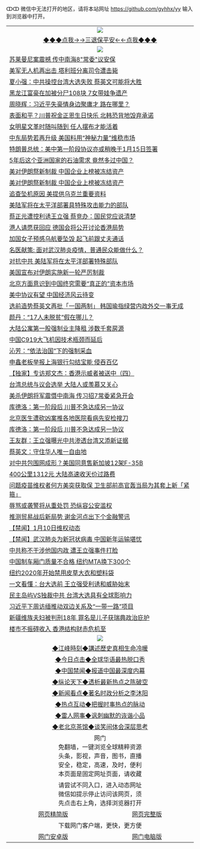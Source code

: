 ↀↀ 微信中无法打开的地区，请将本站网址 https://github.com/gyhhx/yy 输入到浏览器中打开。 

 <table>
  <tr>
    <td colspan="2" align=center><img src="https://github.com/gyhhx/image-upload/blob/master/3t.jpg"></td>
 </tr>
 <tr><td colspan="2" align="center"><a href="https://xball.casa/oo.aspx?name=ogQuit&key=eqxowaguscvmxdgc&from=yy">◆◆◆点我→→三退保平安←←点我◆◆◆</a></td></tr>
  <tr>
    <td colspan="2" align=center><img src="https://cdn.jsdelivr.net/gh/gyoupiodf/im1/%E7%BD%91%E9%97%A8%E6%96%B0%E9%97%BB1.jpg"></td>
 </tr>
<tr><td colspan="2" align="left"><a href="https://xball.casa/oo.aspx?name=c1116415&key=eqxowaguscvmxdgc&from=yy">苏莱曼尼案震撼 传中南海8&quot;常委&quot;议安保</a></td></tr>
<tr><td colspan="2" align="left"><a href="https://xball.casa/oo.aspx?name=c1116414&key=eqxowaguscvmxdgc&from=yy">美军无人机再出击 塔利班分离司令遭击毙</a></td></tr>
<tr><td colspan="2" align="left"><a href="https://xball.casa/oo.aspx?name=c1116413&key=eqxowaguscvmxdgc&from=yy">夏小强：中共操控台湾大选失败 蔡英文可能将大胜</a></td></tr>
<tr><td colspan="2" align="left"><a href="https://xball.casa/oo.aspx?name=c1116421&key=eqxowaguscvmxdgc&from=yy">黑龙江富豪在加被分尸108块 7女带娃争遗产</a></td></tr>
<tr><td colspan="2" align="left"><a href="https://xball.casa/oo.aspx?name=c1116444&key=eqxowaguscvmxdgc&from=yy">周晓辉：习近平失豪情身边聚庸才 路在哪里？</a></td></tr>
<tr><td colspan="2" align="left"><a href="https://xball.casa/oo.aspx?name=c1116409&key=eqxowaguscvmxdgc&from=yy">表面和平？川普祝金正恩生日快乐 北韩恐背地毁弃承诺</a></td></tr>
<tr><td colspan="2" align="left"><a href="https://xball.casa/oo.aspx?name=c1116490&key=eqxowaguscvmxdgc&from=yy">女明星文革时随叫随到 任人摆布才能活着</a></td></tr>
<tr><td colspan="2" align="left"><a href="https://xball.casa/oo.aspx?name=c1116404&key=eqxowaguscvmxdgc&from=yy">中东局势若再升级 美国料用“神秘力量”维稳市场</a></td></tr>
<tr><td colspan="2" align="left"><a href="https://xball.casa/oo.aspx?name=c1116405&key=eqxowaguscvmxdgc&from=yy">特朗普总统：美中第一阶段协议亦或稍晚于1月15日签署</a></td></tr>
<tr><td colspan="2" align="left"><a href="https://xball.casa/oo.aspx?name=c1116403&key=eqxowaguscvmxdgc&from=yy">5年后这个亚洲国家的石油需求 竟然多过中国？</a></td></tr>
<tr><td colspan="2" align="left"><a href="https://xball.casa/oo.aspx?name=c1116436&key=eqxowaguscvmxdgc&from=yy">美对伊朗祭新制裁 中国企业上榜被冻结资产</a></td></tr>
<tr><td colspan="2" align="left"><a href="https://xball.casa/oo.aspx?name=c1116422&key=eqxowaguscvmxdgc&from=yy">美对伊朗祭新制裁 中国企业上榜被冻结资产</a></td></tr>
<tr><td colspan="2" align="left"><a href="https://xball.casa/oo.aspx?name=c1116408&key=eqxowaguscvmxdgc&from=yy">追查坠机原因 美提供乌克兰重要资料</a></td></tr>
<tr><td colspan="2" align="left"><a href="https://xball.casa/oo.aspx?name=c1116406&key=eqxowaguscvmxdgc&from=yy">美陆军将在太平洋部署具特殊攻击能力的部队</a></td></tr>
<tr><td colspan="2" align="left"><a href="https://xball.casa/oo.aspx?name=c1116397&key=eqxowaguscvmxdgc&from=yy">蔡正元遭控利诱王立强 蔡竞办：国民党应说清楚</a></td></tr>
<tr><td colspan="2" align="left"><a href="https://xball.casa/oo.aspx?name=c1116398&key=eqxowaguscvmxdgc&from=yy">港人请愿获回应 德国会将公开讨论香港局势</a></td></tr>
<tr><td colspan="2" align="left"><a href="https://xball.casa/oo.aspx?name=c1116465&key=eqxowaguscvmxdgc&from=yy">加国女子预感乌航要坠毁 起飞前跟丈夫通话</a></td></tr>
<tr><td colspan="2" align="left"><a href="https://xball.casa/oo.aspx?name=c1116432&key=eqxowaguscvmxdgc&from=yy">名医献策: 面对武汉肺炎疫情，普通民众能做什么？</a></td></tr>
<tr><td colspan="2" align="left"><a href="https://xball.casa/oo.aspx?name=c1116441&key=eqxowaguscvmxdgc&from=yy">对抗中共 美陆军将在太平洋部署特殊部队</a></td></tr>
<tr><td colspan="2" align="left"><a href="https://xball.casa/oo.aspx?name=c1116458&key=eqxowaguscvmxdgc&from=yy">美国宣布对伊朗实施新一轮严厉制裁</a></td></tr>
<tr><td colspan="2" align="left"><a href="https://xball.casa/oo.aspx?name=c1116460&key=eqxowaguscvmxdgc&from=yy">北京方面意识到中国终究需要“真正的”资本市场</a></td></tr>
<tr><td colspan="2" align="left"><a href="https://xball.casa/oo.aspx?name=c1116482&key=eqxowaguscvmxdgc&from=yy">美中协议有望 中国经济风云待变</a></td></tr>
<tr><td colspan="2" align="left"><a href="https://xball.casa/oo.aspx?name=c1116491&key=eqxowaguscvmxdgc&from=yy">选前造势蔡英文再批「一国两制」 韩国瑜指绿营内政外交一事无成</a></td></tr>
<tr><td colspan="2" align="left"><a href="https://xball.casa/oo.aspx?name=c1116443&key=eqxowaguscvmxdgc&from=yy">颜丹：“17人未脱贫”假在哪儿？</a></td></tr>
<tr><td colspan="2" align="left"><a href="https://xball.casa/oo.aspx?name=c1116412&key=eqxowaguscvmxdgc&from=yy">大陆公寓第一股强制业主降租 涉数千套房源</a></td></tr>
<tr><td colspan="2" align="left"><a href="https://xball.casa/oo.aspx?name=c1116439&key=eqxowaguscvmxdgc&from=yy">中国C919大飞机因技术瓶颈而延后</a></td></tr>
<tr><td colspan="2" align="left"><a href="https://xball.casa/oo.aspx?name=c1116425&key=eqxowaguscvmxdgc&from=yy">沁芳：“依法治国”下的强制采血</a></td></tr>
<tr><td colspan="2" align="left"><a href="https://xball.casa/oo.aspx?name=c1116428&key=eqxowaguscvmxdgc&from=yy">申鑫老板举报上海银行勾结宝能 侵吞百亿</a></td></tr>
<tr><td colspan="2" align="left"><a href="https://xball.casa/oo.aspx?name=c1116424&key=eqxowaguscvmxdgc&from=yy">【独家】专访郑文杰：香港示威者被送中（四）</a></td></tr>
<tr><td colspan="2" align="left"><a href="https://xball.casa/oo.aspx?name=c1116417&key=eqxowaguscvmxdgc&from=yy">台湾总统与议会选举 大陆人或羡慕又关心</a></td></tr>
<tr><td colspan="2" align="left"><a href="https://xball.casa/oo.aspx?name=c1116470&key=eqxowaguscvmxdgc&from=yy">美杀伊朗将军震慑中南海 传习招7常委紧急开会</a></td></tr>
<tr><td colspan="2" align="left"><a href="https://xball.casa/oo.aspx?name=c1116435&key=eqxowaguscvmxdgc&from=yy">库德洛：第一阶段后 川普不急达成另一协议</a></td></tr>
<tr><td colspan="2" align="left"><a href="https://xball.casa/oo.aspx?name=c1116416&key=eqxowaguscvmxdgc&from=yy">北京医生遭砍凶案推各地医院看病先安检搜刀</a></td></tr>
<tr><td colspan="2" align="left"><a href="https://xball.casa/oo.aspx?name=c1116423&key=eqxowaguscvmxdgc&from=yy">库德洛：第一阶段后 川普不急达成另一协议</a></td></tr>
<tr><td colspan="2" align="left"><a href="https://xball.casa/oo.aspx?name=c1116431&key=eqxowaguscvmxdgc&from=yy">王友群：王立强曝光中共渗透台湾又添新证据</a></td></tr>
<tr><td colspan="2" align="left"><a href="https://xball.casa/oo.aspx?name=c1116484&key=eqxowaguscvmxdgc&from=yy">蔡英文：守住华人唯一自由地</a></td></tr>
<tr><td colspan="2" align="left"><a href="https://xball.casa/oo.aspx?name=c1116401&key=eqxowaguscvmxdgc&from=yy">对中共包围网成形？美国同意售新加坡12架F-35B</a></td></tr>
<tr><td colspan="2" align="left"><a href="https://xball.casa/oo.aspx?name=c1116462&key=eqxowaguscvmxdgc&from=yy">400公里1312元 大陆高速收天价过路费</a></td></tr>
<tr><td colspan="2" align="left"><a href="https://xball.casa/oo.aspx?name=c1116489&key=eqxowaguscvmxdgc&from=yy">问题疫苗维权者何方美突获取保 卫生部前高官轰当局为其套上新「紧箍」</a></td></tr>
<tr><td colspan="2" align="left"><a href="https://xball.casa/oo.aspx?name=c1116478&key=eqxowaguscvmxdgc&from=yy">辱骂或袭警将从重处罚 恐纵容公安滥权</a></td></tr>
<tr><td colspan="2" align="left"><a href="https://xball.casa/oo.aspx?name=c1116400&key=eqxowaguscvmxdgc&from=yy">推测贸易战后新局势 谢金河点出下个金融警讯</a></td></tr>
<tr><td colspan="2" align="left"><a href="https://xball.casa/oo.aspx?name=c1116472&key=eqxowaguscvmxdgc&from=yy">【禁闻】1月10日维权动态</a></td></tr>
<tr><td colspan="2" align="left"><a href="https://xball.casa/oo.aspx?name=c1116473&key=eqxowaguscvmxdgc&from=yy">【禁闻】武汉肺炎为新冠状病毒 中国新年运输堪忧</a></td></tr>
<tr><td colspan="2" align="left"><a href="https://xball.casa/oo.aspx?name=c1116427&key=eqxowaguscvmxdgc&from=yy">中共称不干涉他国内政 遭王立强事件打脸</a></td></tr>
<tr><td colspan="2" align="left"><a href="https://xball.casa/oo.aspx?name=c1116437&key=eqxowaguscvmxdgc&from=yy">中国制车厢门质量不合格 纽约MTA换下300个</a></td></tr>
<tr><td colspan="2" align="left"><a href="https://xball.casa/oo.aspx?name=c1116457&key=eqxowaguscvmxdgc&from=yy">纽约2020年开始禁用皮草大衣和塑料袋</a></td></tr>
<tr><td colspan="2" align="left"><a href="https://xball.casa/oo.aspx?name=c1116429&key=eqxowaguscvmxdgc&from=yy">一文看懂：台大选前 王立强受利诱和威胁始末</a></td></tr>
<tr><td colspan="2" align="left"><a href="https://xball.casa/oo.aspx?name=c1116461&key=eqxowaguscvmxdgc&from=yy">民主岛屿VS独裁中共 台湾大选具有全球影响力</a></td></tr>
<tr><td colspan="2" align="left"><a href="https://xball.casa/oo.aspx?name=c1116459&key=eqxowaguscvmxdgc&from=yy">习近平下周访缅推动双边关系及“一带一路”项目</a></td></tr>
<tr><td colspan="2" align="left"><a href="https://xball.casa/oo.aspx?name=c1116480&key=eqxowaguscvmxdgc&from=yy">新疆维族夫妇被判刑18年 罪名是儿子获瑞典政治庇护</a></td></tr>
<tr><td colspan="2" align="left"><a href="https://xball.casa/oo.aspx?name=c1116402&key=eqxowaguscvmxdgc&from=yy">楼市不振碍收入 香港结构财赤危机至</a></td></tr>

 <tr>
   <td colspan="2" align=center><img src="https://cdn.jsdelivr.net/gh/gyoupiodf/im1/jf-1.jpg"></td>
  </tr>
   <tr>
   <td colspan="2" align=center> 
<a href="https://xball.casa/oo.aspx?name=c922850&key=eqxowaguscvmxdgc&from=yy&tag=9877">◆江峰時刻◆講述歷史真相生命冷暖</a><br/>
    </td>
  </tr>
   <tr>
   <td colspan="2" align=center> 
<a href="https://xball.casa/oo.aspx?name=c816850&key=eqxowaguscvmxdgc&from=yy&tag=9877">◆今日点击◆全球华语最热脱口秀</a><br/>
    </td>
  </tr>
  <tr>
  <td colspan="2" align=center>
<a href="https://xball.casa/oo.aspx?name=c816860&key=eqxowaguscvmxdgc&from=yy&tag=99733110">◆中国禁闻◆报道中国最深度内幕</a><br/>
   </tr>
  <tr>
     <td colspan="2" align=center>
<a href="https://xball.casa/oo.aspx?name=c816855&key=eqxowaguscvmxdgc&from=yy&tag=997110">◆纵论天下◆透析最新热点之陈破空</a><br/>
   </tr>
   <tr>
      <td colspan="2" align=center>
<a href="https://xball.casa/oo.aspx?name=c838308&key=eqxowaguscvmxdgc&from=yy&tag=9973110">◆新闻看点◆著名时政分析之李沐阳</a><br/>
   </tr>
   <tr>
     <td colspan="2" align=center>
<a href="https://xball.casa/oo.aspx?name=c816852&key=eqxowaguscvmxdgc&from=yy&tag=9733110">◆热点互动◆把握时事热点的脉动</a><br/>
   </tr>
   <tr>
      <td colspan="2" align=center>
<a href="https://xball.casa/oo.aspx?name=c816694&key=eqxowaguscvmxdgc&from=yy&tag=93310">◆雷人网事◆讽刺幽默的诙谐小品</a><br/>
   </tr>
   <tr>
    <td colspan="2" align=center>
<a href="https://xball.casa/oo.aspx?name=c816650&key=eqxowaguscvmxdgc&from=yy&tag=9973110">◆老北京茶馆◆谈笑间体会深层思考</a><br/>
   </tr>
<tr>
    <td colspan="2" align="center">网门<br/>免翻墙，一键浏览全球精粹资源<br/>头条，影视，声音，图书，直播<br/>安全，稳定，高速，及时，便利<br/>本页面是固定网址页面，请收藏</td>
  <tr>
  <tr>
    <td colspan="2" align="center">请尝试不同入口，进入动态网址<br/>微信如提示停止访问该网页，须<br/>先点击右上角，选择浏览器打开</td>
  <tr>  
  <tr>
    <td align="center"><a href="https://gitcdn.xyz/repo/otiny/up/master/show002.htm">网页精简版</a></td>
    <td align="center"><a href="https://gitcdn.xyz/repo/otiny/up/master/show001.htm">网页完整版</a></td>
  </tr>
  <tr>
    <td colspan="2" align="center">下载网门客户端，更快，更方便</td>
  <tr>
  <tr>
    <td align="center"><a href="https://raw.githubusercontent.com/opipe/up/master/oGatea.apk">网门安卓版</a></td>
    <td align="center"><a href="https://raw.githubusercontent.com/opipe/up/master/oGate.zip">网门电脑版</a></td>
  </tr>

</table>

